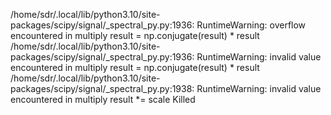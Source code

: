 /home/sdr/.local/lib/python3.10/site-packages/scipy/signal/_spectral_py.py:1936: RuntimeWarning: overflow encountered in multiply
  result = np.conjugate(result) * result
/home/sdr/.local/lib/python3.10/site-packages/scipy/signal/_spectral_py.py:1936: RuntimeWarning: invalid value encountered in multiply
  result = np.conjugate(result) * result
/home/sdr/.local/lib/python3.10/site-packages/scipy/signal/_spectral_py.py:1938: RuntimeWarning: invalid value encountered in multiply
  result *= scale
Killed